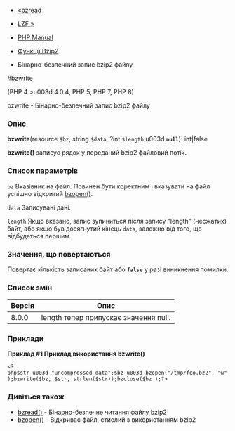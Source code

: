 - [«bzread](function.bzread.md)
- [LZF »](book.lzf.md)

- [PHP Manual](index.md)
- [Функції Bzip2](ref.bzip2.md)
- Бінарно-безпечний запис bzip2 файлу

#bzwrite

(PHP 4 \>u003d 4.0.4, PHP 5, PHP 7, PHP 8)

bzwrite - Бінарно-безпечний запис bzip2 файлу

### Опис

**bzwrite**(resource `$bz`, string `$data`, ?int `$length` u003d
**`null`**): int\|false

**bzwrite()** записує рядок у переданий bzip2 файловий потік.

### Список параметрів

`bz`
Вказівник на файл. Повинен бути коректним і вказувати на файл успішно
відкритий [bzopen()](function.bzopen.md).

`data`
Записувані дані.

`length`
Якщо вказано, запис зупиниться після запису "length" (несжатих)
байт, або якщо був досягнутий кінець `data`, залежно від того, що
відбудеться першим.

### Значення, що повертаються

Повертає кількість записаних байт або **`false`** у разі
виникнення помилки.

### Список змін

| Версія | Опис                                  |
| ------ | ------------------------------------- |
| 8.0.0  | length тепер припускає значення null. |

### Приклади

**Приклад #1 Приклад використання **bzwrite()****

` <?php$str u003d "uncompressed data";$bz u003d bzopen("/tmp/foo.bz2", "w");bzwrite($bz, $str, strlen($str));bzclose($bz );?> `

### Дивіться також

- [bzread()](function.bzread.md) - Бінарно-безпечне читання файлу
bzip2
- [bzopen()](function.bzopen.md) - Відкриває файл, стислий з
використанням bzip2
